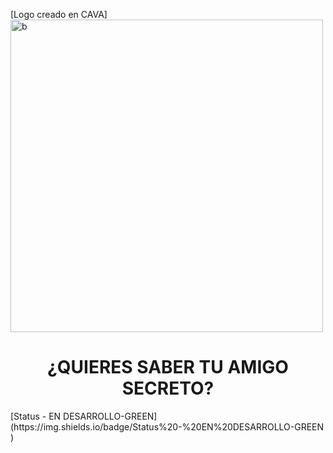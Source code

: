 [Logo creado en CAVA]<img width="500" height="500" alt="b" src="https://github.com/user-attachments/assets/e096ca84-4b15-4be9-9094-3829ad2e1c95" />
<h1 align="center"> ¿QUIERES SABER TU AMIGO SECRETO? </h1>
[Status - EN DESARROLLO-GREEN](https://img.shields.io/badge/Status%20-%20EN%20DESARROLLO-GREEN
)



